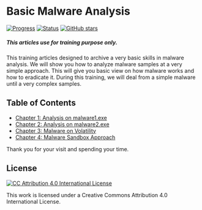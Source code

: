 # Basic Malware Analysis
[![Progress](https://img.shields.io/badge/Progress-60%25-orange.svg)]()
[![Status](https://img.shields.io/badge/Status-Incomplete-orange.svg)]()
[![GitHub stars](https://img.shields.io/github/stars/badges/shields.svg?style=social&label=Star&maxAge=100)]()
##### This articles use for training purpose only.
This training articles designed to archive a very basic skills in malware analysis. We will show you how to analyze malware samples at a very simple approach. This will give you basic view on how malware works and how to eradicate it. During this training, we will deal from a simple malware until a very complex samples.

## Table of Contents
- [Chapter 1: Analysis on malware1.exe](https://github.com/alternat0r/training-basic-malware-analysis/tree/master/Chapter-1)
- [Chapter 2: Analysis on malware2.exe](https://github.com/alternat0r/training-basic-malware-analysis/tree/master/Chapter-2)
- [Chapter 3: Malware on Volatility](https://github.com/alternat0r/training-basic-malware-analysis/tree/master/Chapter-3)
- [Chapter 4: Malware Sandbox Approach](https://github.com/alternat0r/training-basic-malware-analysis/tree/master/Chapter-4)

Thank you for your visit and spending your time.

## License

[![CC Attribution 4.0 International License](https://i.creativecommons.org/l/by/4.0/88x31.png)](http://creativecommons.org/licenses/by/4.0/legalcode.txt)

This work is licensed under a Creative Commons Attribution 4.0 International License.
